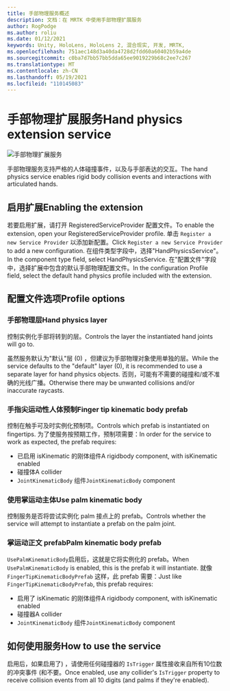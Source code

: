 ```yaml
---
title: 手部物理服务概述
description: 文档：在 MRTK 中使用手部物理扩展服务
author: RogPodge
ms.author: roliu
ms.date: 01/12/2021
keywords: Unity, HoloLens, HoloLens 2, 混合现实, 开发, MRTK,
ms.openlocfilehash: 751aec148d3a40da4728d2fdd60a60402b59a4de
ms.sourcegitcommit: c0ba7d7bb57bb5dda65ee9019229b68c2ee7c267
ms.translationtype: MT
ms.contentlocale: zh-CN
ms.lasthandoff: 05/19/2021
ms.locfileid: "110145083"
---
```

# <a name="hand-physics-extension-service"></a><span data-ttu-id="8c4a3-104">手部物理扩展服务</span><span class="sxs-lookup"><span data-stu-id="8c4a3-104">Hand physics extension service</span></span>

![手部物理扩展服务](../images/hand-physics/MRTK_UX_HandPhysics_Main.jpg)

<span data-ttu-id="8c4a3-106">手部物理服务支持严格的人体碰撞事件，以及与手部表达的交互。</span><span class="sxs-lookup"><span data-stu-id="8c4a3-106">The hand physics service enables rigid body collision events and interactions with articulated hands.</span></span>

## <a name="enabling-the-extension"></a><span data-ttu-id="8c4a3-107">启用扩展</span><span class="sxs-lookup"><span data-stu-id="8c4a3-107">Enabling the extension</span></span>

<span data-ttu-id="8c4a3-108">若要启用扩展，请打开 RegisteredServiceProvider 配置文件。</span><span class="sxs-lookup"><span data-stu-id="8c4a3-108">To enable the extension, open your RegisteredServiceProvider profile.</span></span> <span data-ttu-id="8c4a3-109">单击 `Register a new Service Provider` 以添加新配置。</span><span class="sxs-lookup"><span data-stu-id="8c4a3-109">Click `Register a new Service Provider` to add a new configuration.</span></span> <span data-ttu-id="8c4a3-110">在组件类型字段中，选择"HandPhysicsService"。</span><span class="sxs-lookup"><span data-stu-id="8c4a3-110">In the component type field, select HandPhysicsService.</span></span> <span data-ttu-id="8c4a3-111">在"配置文件"字段中，选择扩展中包含的默认手部物理配置文件。</span><span class="sxs-lookup"><span data-stu-id="8c4a3-111">In the configuration Profile field, select the default hand physics profile included with the extension.</span></span>

## <a name="profile-options"></a><span data-ttu-id="8c4a3-112">配置文件选项</span><span class="sxs-lookup"><span data-stu-id="8c4a3-112">Profile options</span></span>

### <a name="hand-physics-layer"></a><span data-ttu-id="8c4a3-113">手部物理层</span><span class="sxs-lookup"><span data-stu-id="8c4a3-113">Hand physics layer</span></span>

<span data-ttu-id="8c4a3-114">控制实例化手部将转到的层。</span><span class="sxs-lookup"><span data-stu-id="8c4a3-114">Controls the layer the instantiated hand joints will go to.</span></span>

<span data-ttu-id="8c4a3-115">虽然服务默认为"默认"层 (0) ，但建议为手部物理对象使用单独的层。</span><span class="sxs-lookup"><span data-stu-id="8c4a3-115">While the service defaults to the "default" layer (0), it is recommended to use a separate layer for hand physics objects.</span></span> <span data-ttu-id="8c4a3-116">否则，可能有不需要的碰撞和/或不准确的光线广播。</span><span class="sxs-lookup"><span data-stu-id="8c4a3-116">Otherwise there may be unwanted collisions and/or inaccurate raycasts.</span></span>

### <a name="finger-tip-kinematic-body-prefab"></a><span data-ttu-id="8c4a3-117">手指尖运动性人体预制</span><span class="sxs-lookup"><span data-stu-id="8c4a3-117">Finger tip kinematic body prefab</span></span>

<span data-ttu-id="8c4a3-118">控制在触手可及时实例化预制项。</span><span class="sxs-lookup"><span data-stu-id="8c4a3-118">Controls which prefab is instantiated on fingertips.</span></span> <span data-ttu-id="8c4a3-119">为了使服务按预期工作，预制项需要：</span><span class="sxs-lookup"><span data-stu-id="8c4a3-119">In order for the service to work as expected, the prefab requires:</span></span>

- <span data-ttu-id="8c4a3-120">已启用 isKinematic 的刚体组件</span><span class="sxs-lookup"><span data-stu-id="8c4a3-120">A rigidbody component, with isKinematic enabled</span></span>
- <span data-ttu-id="8c4a3-121">碰撞体</span><span class="sxs-lookup"><span data-stu-id="8c4a3-121">A collider</span></span>
- <span data-ttu-id="8c4a3-122">`JointKinematicBody` 组件</span><span class="sxs-lookup"><span data-stu-id="8c4a3-122">`JointKinematicBody` component</span></span>

### <a name="use-palm-kinematic-body"></a><span data-ttu-id="8c4a3-123">使用掌运动主体</span><span class="sxs-lookup"><span data-stu-id="8c4a3-123">Use palm kinematic body</span></span>

<span data-ttu-id="8c4a3-124">控制服务是否将尝试实例化 palm 接点上的 prefab。</span><span class="sxs-lookup"><span data-stu-id="8c4a3-124">Controls whether the service will attempt to instantiate a prefab on the palm joint.</span></span>

### <a name="palm-kinematic-body-prefab"></a><span data-ttu-id="8c4a3-125">掌运动正文 prefab</span><span class="sxs-lookup"><span data-stu-id="8c4a3-125">Palm kinematic body prefab</span></span>

<span data-ttu-id="8c4a3-126">`UsePalmKinematicBody`启用后，这就是它将实例化的 prefab。</span><span class="sxs-lookup"><span data-stu-id="8c4a3-126">When `UsePalmKinematicBody` is enabled, this is the prefab it will instantiate.</span></span> <span data-ttu-id="8c4a3-127">就像 `FingerTipKinematicBodyPrefab` 这样，此 prefab 需要：</span><span class="sxs-lookup"><span data-stu-id="8c4a3-127">Just like `FingerTipKinematicBodyPrefab`, this prefab requires:</span></span>

- <span data-ttu-id="8c4a3-128">启用了 isKinematic 的刚体组件</span><span class="sxs-lookup"><span data-stu-id="8c4a3-128">A rigidbody component, with isKinematic enabled</span></span>
- <span data-ttu-id="8c4a3-129">碰撞器</span><span class="sxs-lookup"><span data-stu-id="8c4a3-129">A collider</span></span>
- <span data-ttu-id="8c4a3-130">`JointKinematicBody` 组件</span><span class="sxs-lookup"><span data-stu-id="8c4a3-130">`JointKinematicBody` component</span></span>

## <a name="how-to-use-the-service"></a><span data-ttu-id="8c4a3-131">如何使用服务</span><span class="sxs-lookup"><span data-stu-id="8c4a3-131">How to use the service</span></span>

<span data-ttu-id="8c4a3-132">启用后，如果启用了) ，请使用任何碰撞器的 `IsTrigger` 属性接收来自所有10位数的冲突事件 (和不要。</span><span class="sxs-lookup"><span data-stu-id="8c4a3-132">Once enabled, use any collider's `IsTrigger` property to receive collision events from all 10 digits (and palms if they're enabled).</span></span>
